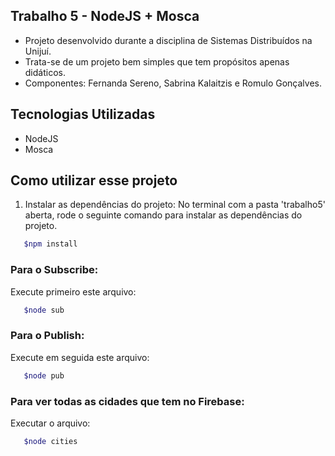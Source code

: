 
## Trabalho 5 - NodeJS + Mosca

- Projeto desenvolvido durante a disciplina de Sistemas Distribuídos na Unijuí.
- Trata-se de um projeto bem simples que tem propósitos apenas didáticos.
- Componentes: Fernanda Sereno, Sabrina Kalaitzis e Romulo Gonçalves.

## Tecnologias Utilizadas

- NodeJS
- Mosca

## Como utilizar esse projeto

1. Instalar as dependências do projeto:
No terminal com a pasta 'trabalho5' aberta, rode o seguinte comando para instalar as dependências do projeto.
  ```bash
     $npm install
  ```

### Para o Subscribe:

Execute primeiro este arquivo:
  ```bash
     $node sub
  ```

### Para o Publish:

Execute em seguida este arquivo:
  ```bash
     $node pub
  ```

### Para ver todas as cidades que tem no Firebase: 

Executar o arquivo:
  ```bash
     $node cities
  ```
